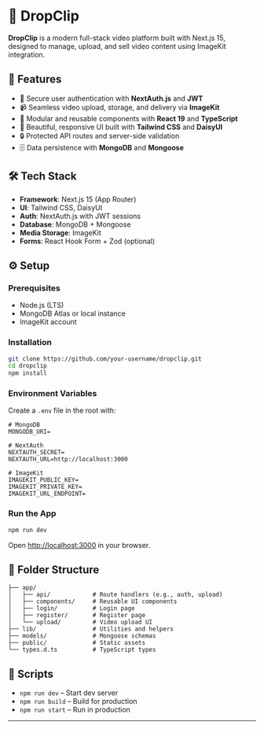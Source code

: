 
# 🎥 DropClip

**DropClip** is a modern full-stack video platform built with Next.js 15, designed to manage, upload, and sell video content using ImageKit integration.

## 🚀 Features

- 🔐 Secure user authentication with **NextAuth.js** and **JWT**
- 📹 Seamless video upload, storage, and delivery via **ImageKit**
- 🧩 Modular and reusable components with **React 19** and **TypeScript**
- 🎨 Beautiful, responsive UI built with **Tailwind CSS** and **DaisyUI**
- 🔒 Protected API routes and server-side validation
- 🗄️ Data persistence with **MongoDB** and **Mongoose**

## 🛠️ Tech Stack

- **Framework**: Next.js 15 (App Router)
- **UI**: Tailwind CSS, DaisyUI
- **Auth**: NextAuth.js with JWT sessions
- **Database**: MongoDB + Mongoose
- **Media Storage**: ImageKit
- **Forms**: React Hook Form + Zod (optional)

## ⚙️ Setup

### Prerequisites

- Node.js (LTS)
- MongoDB Atlas or local instance
- ImageKit account

### Installation

```bash
git clone https://github.com/your-username/dropclip.git
cd dropclip
npm install
```

### Environment Variables

Create a `.env` file in the root with:

```env
# MongoDB
MONGODB_URI=

# NextAuth
NEXTAUTH_SECRET=
NEXTAUTH_URL=http://localhost:3000

# ImageKit
IMAGEKIT_PUBLIC_KEY=
IMAGEKIT_PRIVATE_KEY=
IMAGEKIT_URL_ENDPOINT=
```

### Run the App

```bash
npm run dev
```

Open [http://localhost:3000](http://localhost:3000) in your browser.

## 📁 Folder Structure

```
├── app/
│   ├── api/            # Route handlers (e.g., auth, upload)
│   ├── components/     # Reusable UI components
│   ├── login/          # Login page
│   ├── register/       # Register page
│   └── upload/         # Video upload UI
├── lib/                # Utilities and helpers
├── models/             # Mongoose schemas
├── public/             # Static assets
└── types.d.ts          # TypeScript types
```

## 📜 Scripts

- `npm run dev` – Start dev server
- `npm run build` – Build for production
- `npm run start` – Run in production

---

